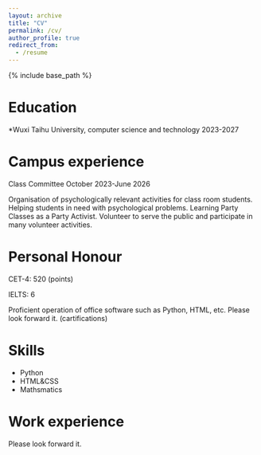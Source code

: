 ```yaml
---
layout: archive
title: "CV"
permalink: /cv/
author_profile: true
redirect_from:
  - /resume
---
```


{% include base_path %}

Education
======
*Wuxi Taihu University, computer science and technology               2023-2027

Campus experience
======
Class Committee                        October 2023-June 2026

Organisation of psychologically relevant activities for class room students. Helping students in need with psychological problems. Learning Party Classes as a Party Activist. Volunteer to serve the public and participate in many volunteer activities.

Personal Honour
======
CET-4: 520 (points)

IELTS: 6

Proficient operation of office software such as Python, HTML, etc. 
Please look forward it. (cartifications)
  
Skills
======
* Python
* HTML&CSS
* Mathsmatics

Work experience
======
Please look forward it.
